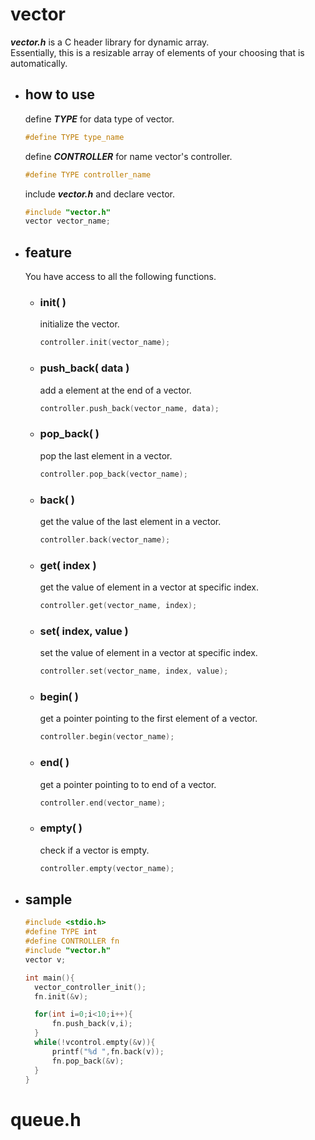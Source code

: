 # vector
***vector.h*** is a C header library for dynamic array.\
Essentially, this is a resizable array of elements of your choosing that is automatically.

- ## how to use
  define ***TYPE*** for data type of vector.
   ```c
   #define TYPE type_name
   ```
  define ***CONTROLLER*** for name vector's controller.
   ```c
   #define TYPE controller_name
   ```
  include ***vector.h*** and declare vector.
   ```c
   #include "vector.h"
   vector vector_name;
   ```
- ## feature
  You have access to all the following functions.
  - ### init( )
    initialize the vector.
    ```c
    controller.init(vector_name);
    ```
  - ### push_back( data )
    add a element at the end of a vector.
    ```c
    controller.push_back(vector_name, data);
    ```
  - ### pop_back( )
    pop the last element in a vector.
    ```c
    controller.pop_back(vector_name);
    ```
  - ### back( )
    get the value of the last element in a vector.
    ```c
    controller.back(vector_name);
    ```
  - ### get( index )
    get the value of element in a vector at specific index.
    ```c
    controller.get(vector_name, index);
    ```
  - ### set( index, value )
    set the value of element in a vector at specific index.
    ```c
    controller.set(vector_name, index, value);
    ```
  - ### begin( )
    get a pointer pointing to the first element of a vector.
    ```c
    controller.begin(vector_name);
    ```
  - ### end( )
    get a pointer pointing to to end of a vector.
    ```c
    controller.end(vector_name);
    ```
  - ### empty( )
    check if a vector is empty.
    ```c
    controller.empty(vector_name);
    ```

- ## sample
  ```c
  #include <stdio.h>
  #define TYPE int
  #define CONTROLLER fn
  #include "vector.h"
  vector v;
  
  int main(){
  	vector_controller_init();
  	fn.init(&v);
  
  	for(int i=0;i<10;i++){
  		fn.push_back(v,i);
  	}
  	while(!vcontrol.empty(&v)){
  		printf("%d ",fn.back(v));
  		fn.pop_back(&v);
  	}
  }
  ```

# queue.h
